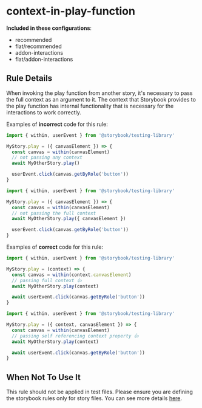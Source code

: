 # context-in-play-function

<!-- RULE-CATEGORIES:START -->

**Included in these configurations**: <ul><li>recommended</li><li>flat/recommended</li><li>addon-interactions</li><li>flat/addon-interactions</li></ul>

<!-- RULE-CATEGORIES:END -->

## Rule Details

When invoking the play function from another story, it's necessary to pass the full context as an argument to it. The context that Storybook provides to the play function has internal functionality that is necessary for the interactions to work correctly.

Examples of **incorrect** code for this rule:

```js
import { within, userEvent } from '@storybook/testing-library'

MyStory.play = ({ canvasElement }) => {
  const canvas = within(canvasElement)
  // not passing any context
  await MyOtherStory.play()

  userEvent.click(canvas.getByRole('button'))
}
```

```js
import { within, userEvent } from '@storybook/testing-library'

MyStory.play = ({ canvasElement }) => {
  const canvas = within(canvasElement)
  // not passing the full context
  await MyOtherStory.play({ canvasElement })

  userEvent.click(canvas.getByRole('button'))
}
```

Examples of **correct** code for this rule:

```js
import { within, userEvent } from '@storybook/testing-library'

MyStory.play = (context) => {
  const canvas = within(context.canvasElement)
  // passing full context 👍
  await MyOtherStory.play(context)

  await userEvent.click(canvas.getByRole('button'))
}
```

```js
import { within, userEvent } from '@storybook/testing-library'

MyStory.play = ({ context, canvasElement }) => {
  const canvas = within(canvasElement)
  // passing self referencing context property 👍
  await MyOtherStory.play(context)

  await userEvent.click(canvas.getByRole('button'))
}
```

## When Not To Use It

This rule should not be applied in test files. Please ensure you are defining the storybook rules only for story files. You can see more details [here](https://github.com/storybookjs/storybook/blob/next/code/lib/eslint-plugin#overridingdisabling-rules).
